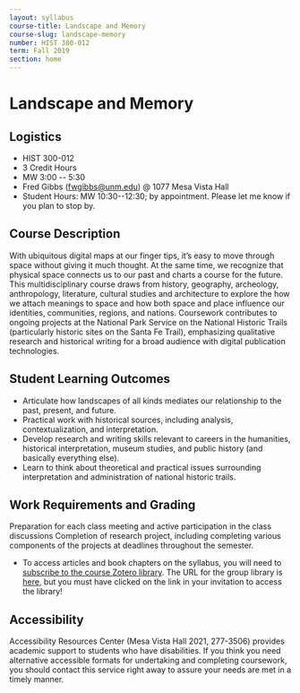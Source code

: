 ```yaml
---
layout: syllabus
course-title: Landscape and Memory
course-slug: landscape-memory
number: HIST 300-012
term: Fall 2019
section: home
---
```


# Landscape and Memory

## Logistics
- HIST 300-012
- 3 Credit Hours
- MW 3:00 -- 5:30
- Fred Gibbs \([fwgibbs@unm.edu](mailto:fwgibbs@unm.edu)\) @ 1077 Mesa Vista Hall
- Student Hours: MW 10:30--12:30; by appointment. Please let me know if you plan to stop by.

## Course Description
With ubiquitous digital maps at our finger tips, it’s easy to move through space without giving it much thought. At the same time, we recognize that physical space connects us to our past and charts a course for the future. This multidisciplinary course draws from history, geography, archeology, anthropology, literature, cultural studies and architecture to explore the how we attach meanings to space and how both space and place influence our identities, communities, regions, and nations. Coursework contributes to ongoing projects at the National Park Service on the National Historic Trails (particularly historic sites on the Santa Fe Trail), emphasizing qualitative research and historical writing for a broad audience with digital publication technologies.


## Student Learning Outcomes
- Articulate how landscapes of all kinds mediates our relationship to the past, present, and future.
- Practical work with historical sources, including analysis, contextualization, and interpretation.
- Develop research and writing skills relevant to careers in the humanities, historical interpretation, museum studies, and public history (and basically everything else).
- Learn to think about theoretical and practical issues surrounding interpretation and administration of national historic trails.


## Work Requirements and Grading
Preparation for each class meeting and active participation in the class discussions
Completion of research project, including completing various components of the projects at deadlines throughout the semester.

- To access articles and book chapters on the syllabus, you will need to [subscribe to the course Zotero library](http://fredgibbs.net/courses/etc/zotero.html). The URL for the group library is [here](https://www.zotero.org/groups/2379087/landscape-memory-unm/items), but you must have clicked on the link in your invitation to access the library!


## Accessibility
Accessibility Resources Center (Mesa Vista Hall 2021, 277-3506) provides academic support to students who have disabilities. If you think you need alternative accessible formats for undertaking and completing coursework, you should contact this service right away to assure your needs are met in a timely manner.
